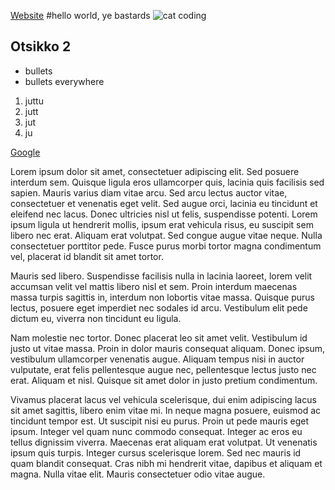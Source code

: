 [Website]("https://blitzdude.github.io/portfolio-pages-test/")
#hello world, ye bastards
![cat coding](https://media.giphy.com/media/o0vwzuFwCGAFO/giphy.gif)

## Otsikko 2
- bullets
- bullets everywhere
1. juttu
2. jutt
3. jut
4. ju

[Google]("https://www.google.com")

Lorem ipsum dolor sit amet, consectetuer adipiscing elit. Sed posuere interdum sem. Quisque ligula eros ullamcorper quis, lacinia quis facilisis sed sapien. Mauris varius diam vitae arcu. Sed arcu lectus auctor vitae, consectetuer et venenatis eget velit. Sed augue orci, lacinia eu tincidunt et eleifend nec lacus. Donec ultricies nisl ut felis, suspendisse potenti. Lorem ipsum ligula ut hendrerit mollis, ipsum erat vehicula risus, eu suscipit sem libero nec erat. Aliquam erat volutpat. Sed congue augue vitae neque. Nulla consectetuer porttitor pede. Fusce purus morbi tortor magna condimentum vel, placerat id blandit sit amet tortor.

Mauris sed libero. Suspendisse facilisis nulla in lacinia laoreet, lorem velit accumsan velit vel mattis libero nisl et sem. Proin interdum maecenas massa turpis sagittis in, interdum non lobortis vitae massa. Quisque purus lectus, posuere eget imperdiet nec sodales id arcu. Vestibulum elit pede dictum eu, viverra non tincidunt eu ligula.

Nam molestie nec tortor. Donec placerat leo sit amet velit. Vestibulum id justo ut vitae massa. Proin in dolor mauris consequat aliquam. Donec ipsum, vestibulum ullamcorper venenatis augue. Aliquam tempus nisi in auctor vulputate, erat felis pellentesque augue nec, pellentesque lectus justo nec erat. Aliquam et nisl. Quisque sit amet dolor in justo pretium condimentum.

Vivamus placerat lacus vel vehicula scelerisque, dui enim adipiscing lacus sit amet sagittis, libero enim vitae mi. In neque magna posuere, euismod ac tincidunt tempor est. Ut suscipit nisi eu purus. Proin ut pede mauris eget ipsum. Integer vel quam nunc commodo consequat. Integer ac eros eu tellus dignissim viverra. Maecenas erat aliquam erat volutpat. Ut venenatis ipsum quis turpis. Integer cursus scelerisque lorem. Sed nec mauris id quam blandit consequat. Cras nibh mi hendrerit vitae, dapibus et aliquam et magna. Nulla vitae elit. Mauris consectetuer odio vitae augue.
